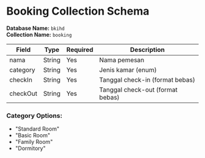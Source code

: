 # Booking Collection Schema

**Database Name:** `bkihd`  
**Collection Name:** `booking`

| Field      | Type   | Required | Description                      |
|------------|--------|----------|----------------------------------|
| nama       | String | Yes      | Nama pemesan                     |
| category   | String | Yes      | Jenis kamar (enum)               |
| checkIn    | String | Yes      | Tanggal check-in (format bebas)  |
| checkOut   | String | Yes      | Tanggal check-out (format bebas) |

### Category Options:
- "Standard Room"
- "Basic Room"
- "Family Room"
- "Dormitory"
